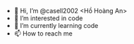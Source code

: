 - 👋 Hi, I’m @casell2002 <Hồ Hoàng An>
- 👀 I’m interested in code
- 🌱 I’m currently learning code
- 📫 How to reach me 

<!---
casell2002/casell2002 is a ✨ special ✨ repository because its `README.md` (this file) appears on your GitHub profile.
You can click the Preview link to take a look at your changes.
---> 

